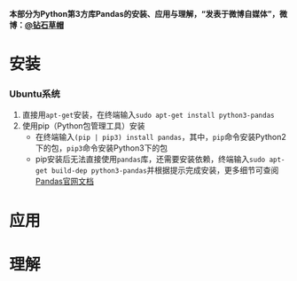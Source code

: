 **本部分为Python第3方库Pandas的安装、应用与理解，“发表于微博自媒体”，微博：[@钻石草帽](https://weibo.com/strawhatchan)**

# 安装
### Ubuntu系统
1. 直接用`apt-get`安装，在终端输入`sudo apt-get install python3-pandas`
2. 使用pip（Python包管理工具）安装
	- 在终端输入`(pip | pip3) install pandas`，其中，`pip`命令安装Python2下的包，`pip3`命令安装Python3下的包
	- pip安装后无法直接使用`pandas`库，还需要安装依赖，终端输入`sudo apt-get build-dep python3-pandas`并根据提示完成安装，更多细节可查阅[Pandas官网文档](http://pandas.pydata.org/pandas-docs/stable/)

# 应用


# 理解